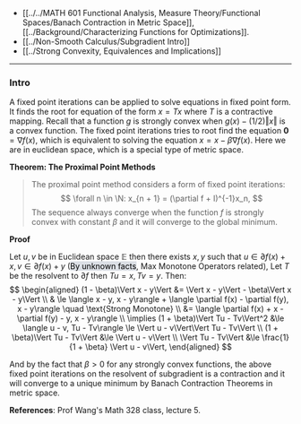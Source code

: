 - [[../../MATH 601 Functional Analysis, Measure Theory/Functional Spaces/Banach Contraction in Metric Space]], [[../Background/Characterizing Functions for Optimizations]]. 
- [[../Non-Smooth Calculus/Subgradient Intro]]
- [[../Strong Convexity, Equivalences and Implications]]
---
### **Intro**

A fixed point iterations can be applied to solve equations in fixed point form. It finds the root for equation of the form $x = Tx$ where $T$ is a contractive mapping. Recall that a function $g$ is strongly convex when $g(x) - (1/2)\Vert x\Vert$ is a convex function. The fixed point iterations tries to root find the equation $\mathbf 0 = \nabla f(x)$, which is equivalent to solving the equation $x = x - \beta \nabla f(x)$. Here we are in euclidean space, which is a special type of metric space. 

**Theorem: The Proximal Point Methods**
> The proximal point method considers a form of fixed point iterations: 
> $$
>   \forall n \in \N: x_{n + 1} = (\partial f + I)^{-1}x_n, 
> $$
> The sequence always converge when the function $f$ is strongly convex with constant $\beta$ and it will converge to the global minimum. 

**Proof**

Let $u, v$ be in Euclidean space $\mathbb E$ then there exists $x, y$ such that $u \in \partial f(x) + x, v\in \partial f(x) + y$ (<mark style="background:#CACFD9A6;">By unknown facts</mark>, Max Monotone Operators related), Let $T$ be the resolvent to $\partial f$ then $Tu = x, Tv = y$. Then: 
$$
\begin{aligned}
    (1 - \beta)\Vert x - y\Vert &= \Vert x - y\Vert - \beta\Vert x - y\Vert
    \\
    & \le 
    \langle x - y, x - y\rangle + 
    \langle \partial f(x) - \partial f(y), x - y\rangle \quad \text{Strong Monotone}
    \\
    &= 
    \langle \partial f(x) + x - \partial f(y) - y, x - y\rangle
    \\
    \implies 
    (1 + \beta)\Vert Tu - Tv\Vert^2 &\le 
    \langle u - v, Tu - Tv\rangle \le \Vert u - v\Vert\Vert Tu - Tv\Vert
    \\
    (1 + \beta)\Vert Tu - Tv\Vert &\le 
    \Vert u - v\Vert
    \\
    \Vert Tu - Tv\Vert &\le \frac{1}{1 + \beta} 
    \Vert u - v\Vert, 
\end{aligned}
$$

And by the fact that $\beta > 0$ for any strongly convex functions, the above fixed point iterations on the resolvent of subgradient is a contraction and it will converge to a unique minimum by Banach Contraction Theorems in metric space. 


**References**: 
Prof Wang's Math 328 class, lecture 5. 